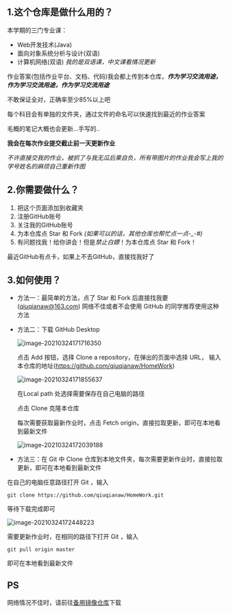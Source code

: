 ## 1.这个仓库是做什么用的？

本学期的三门专业课：

- Web开发技术(Java)
- 面向对象系统分析与设计(双语)
- 计算机网络(双语) *我的是双语课，中文课看情况更新*

作业答案(包括作业平台、文档、代码)我会都上传到本仓库，***作为学习交流用途，作为学习交流用途，作为学习交流用途***

不敢保证全对，正确率至少85%以上吧

每个科目会有单独的文件夹，通过文件的命名可以快速找到最近的作业答案

毛概的笔记大概也会更新...手写的..

**我会在每次作业提交截止前一天更新作业**

*不许直接交我的作业，被抓了与我无瓜后果自负，所有带图片的作业我会写上我的学号姓名的麻烦自己重新作图*

## 2.你需要做什么？

1. 把这个页面添加到收藏夹
2. 注册GitHub账号
3. 关注我的GitHub账号
4. 为本仓库点 Star 和 Fork *(如果可以的话，其他仓库也帮忙点一点-_-#)*
5. 有问题找我！给你讲会！但是*禁止白嫖*！为本仓库点 Star 和 Fork！

最近GitHub有点卡，如果上不去GitHub，直接找我好了

## 3.如何使用？

- 方法一：最简单的方法，点了 Star 和 Fork 后直接找我要 (qiuqianaw@163.com) 网络不佳或者不会使用 GitHub 的同学推荐使用这种方法

- 方法二：下载 GitHub Desktop

  ![image-20210324171716350](https://picbedd.oss-cn-beijing.aliyuncs.com/image-20210324171716350.png)

  点击 Add 按钮，选择 Clone a repository，在弹出的页面中选择 URL， 输入本仓库的地址(https://github.com/qiuqianaw/HomeWork)

  ![image-20210324171855637](https://picbedd.oss-cn-beijing.aliyuncs.com/image-20210324171855637.png)

  在Local path 处选择需要保存在自己电脑的路径

  点击 Clone 克隆本仓库

  每次需要获取最新作业时，点击 Fetch origin，直接拉取更新，即可在本地看到最新文件

  ![image-20210324172039188](https://picbedd.oss-cn-beijing.aliyuncs.com/image-20210324172039188.png)

- 方法三：在 Git 中 Clone 仓库到本地文件夹，每次需要更新作业时，直接拉取更新，即可在本地看到最新文件

在自己的电脑任意路径打开 Git ，输入

```git
git clone https://github.com/qiuqianaw/HomeWork.git
```

等待下载完成即可

![image-20210324172448223](https://picbedd.oss-cn-beijing.aliyuncs.com/image-20210324172448223.png)

需要更新作业时，在相同的路径下打开 Git ，输入

```git
git pull origin master
```

即可在本地看到最新文件



## PS

网络情况不佳时，请前往[备用镜像仓库](http://qiuqian.xyz:3000/qiuqianaw/HW)下载

